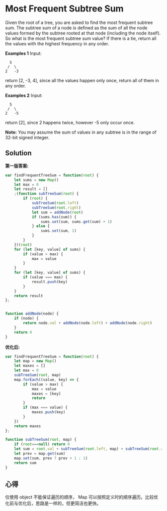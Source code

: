 # Most Frequent Subtree Sum

Given the root of a tree, you are asked to find the most frequent subtree sum. The subtree sum of a node is defined as the sum of all the node values formed by the subtree rooted at that node (including the node itself). So what is the most frequent subtree sum value? If there is a tie, return all the values with the highest frequency in any order.

**Examples 1**
Input:

```
  5
 /  \
2   -3

```

return [2, -3, 4], since all the values happen only once, return all of them in any order.

**Examples 2**
Input:

```
  5
 /  \
2   -5

```

return [2], since 2 happens twice, however -5 only occur once.

**Note:** You may assume the sum of values in any subtree is in the range of 32-bit signed integer.

## Solution

**第一版答案:**

```javascript
var findFrequentTreeSum = function(root) {
    let sums = new Map()
    let max = 0
    let result = []
    ;(function subTreeSum(root) {
        if (root) {
            subTreeSum(root.left)
            subTreeSum(root.right)
            let sum = addNode(root)
            if (sums.has(sum)) {
                sums.set(sum, sums.get(sum) + 1)
            } else {
                sums.set(sum, 1)
            }
        }
    })(root)
    for (let [key, value] of sums) {
        if (value > max) {
            max = value
        }
    }
    for (let [key, value] of sums) {
        if (value === max) {
            result.push(key)
        }
    }
    return result
};


function addNode(node) {
    if (node) {
        return node.val + addNode(node.left) + addNode(node.right)
    }
    return 0
}
```

**优化后:**

```javascript
var findFrequentTreeSum = function(root) {
    let map = new Map()
    let maxes = []
    let max = 0
    subTreeSum(root, map)
    map.forEach((value, key) => {
        if (value > max) {
            max = value
            maxes = [key]
            return
        }
        if (max === value) {
            maxes.push(key)
        }
    })
    return maxes
};

function subTreeSum(root, map) {
    if (root===null) return 0
    let sum = root.val + subTreeSum(root.left, map) + subTreeSum(root.right, map)
    let prev = map.get(sum)
    map.set(sum, prev ? prev + 1 : 1)
    return sum
}
```

## 心得

仅使用 object 不能保证遍历的顺序， Map 可以按照定义时的顺序遍历。比较优化前与优化后，思路是一样的，但更简洁也更快。